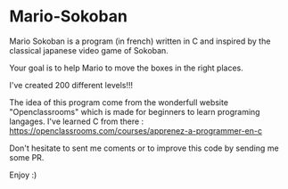 # Mario-Sokoban
Mario Sokoban is a program (in french) written in C and inspired by the classical japanese video game of Sokoban.

Your goal is to help Mario to move the boxes in the right places.

I've created 200 different levels!!!

The idea of this program come from the wonderfull website "Openclassrooms" which is made for beginners to learn programing langages. I've learned C from there : https://openclassrooms.com/courses/apprenez-a-programmer-en-c

Don't hesitate to sent me coments or to improve this code by sending me some PR.

Enjoy :)
